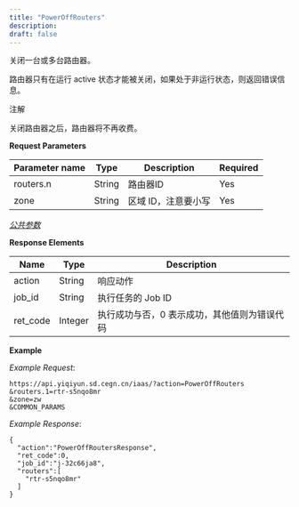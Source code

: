```yaml
---
title: "PowerOffRouters"
description: 
draft: false
---
```




关闭一台或多台路由器。

路由器只有在运行 active 状态才能被关闭，如果处于非运行状态，则返回错误信息。

注解

关闭路由器之后，路由器将不再收费。

**Request Parameters**

| Parameter name | Type | Description | Required |
| --- | --- | --- | --- |
| routers.n | String | 路由器ID | Yes |
| zone | String | 区域 ID，注意要小写 | Yes |

[_公共参数_](../../../parameters/)

**Response Elements**

| Name | Type | Description |
| --- | --- | --- |
| action | String | 响应动作 |
| job_id | String | 执行任务的 Job ID |
| ret_code | Integer | 执行成功与否，0 表示成功，其他值则为错误代码 |

**Example**

_Example Request_:

```
https://api.yiqiyun.sd.cegn.cn/iaas/?action=PowerOffRouters
&routers.1=rtr-s5nqo8mr
&zone=zw
&COMMON_PARAMS
```

_Example Response_:

```
{
  "action":"PowerOffRoutersResponse",
  "ret_code":0,
  "job_id":"j-32c66ja8",
  "routers":[
    "rtr-s5nqo8mr"
  ]
}
```
